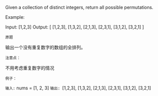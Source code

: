 Given a collection of distinct integers, return all possible permutations.

Example:

Input: [1,2,3]
Output:
[
  [1,2,3],
  [1,3,2],
  [2,1,3],
  [2,3,1],
  [3,1,2],
  [3,2,1]
]

`原题`

输出一个没有重复数字的数组的全排列。

`注意点：`

不用考虑重复数字的情况

`例子：`

`输入:` nums = [1, 2, 3]
`输出: `[1,2,3], [1,3,2], [2,1,3], [2,3,1], [3,1,2], [3,2,1]
